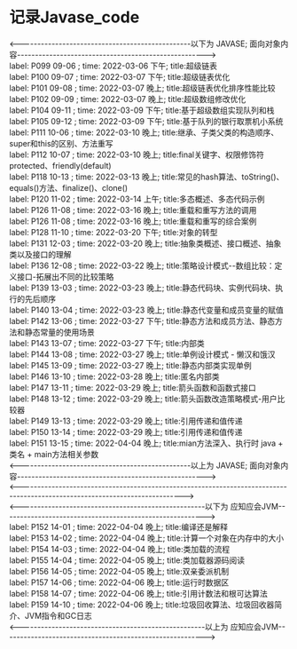 # 记录Javase_code
<------------------------------------------------以下为 JAVASE; 面向对象内容-----------------------------------------------------> <br />
label: P099 09-06 ; time: 2022-03-06 下午; title:超级链表<br />
label: P100 09-07 ; time: 2022-03-07 下午; title:超级链表优化<br />
label: P101 09-08 ; time: 2022-03-07 晚上; title:超级链表优化排序性能比较<br />
label: P102 09-09 ; time: 2022-03-07 晚上; title:超级数组修改优化<br />
label: P104 09-11 ; time: 2022-03-09 下午; title:基于超级数组实现队列和栈<br />
label: P105 09-12 ; time: 2022-03-09 下午; title:基于队列的银行取票机小系统<br />
label: P111 10-06 ; time: 2022-03-10 晚上; title:继承、子类父类的构造顺序、super和this的区别、方法重写<br />
label: P112 10-07 ; time: 2022-03-10 晚上; title:final关键字、权限修饰符protected、friendly(default)<br />
label: P118 10-13 ; time: 2022-03-13 晚上; title:常见的hash算法、toString()、equals()方法、finalize()、clone()<br />
label: P120 11-02 ; time: 2022-03-14 上午; title:多态概述、多态代码示例<br />
label: P126 11-08 ; time: 2022-03-16 晚上; title:重载和重写方法的调用<br />
label: P126 11-08 ; time: 2022-03-16 晚上; title:重载和重写的综合案例<br />
label: P128 11-10 ; time: 2022-03-20 下午; title:对象的转型<br />
label: P131 12-03 ; time: 2022-03-20 晚上; title:抽象类概述、接口概述、抽象类以及接口的理解<br />
label: P136 12-08 ; time: 2022-03-22 晚上; title:策略设计模式--数组比较：定义接口-拓展出不同的比较策略<br />
label: P139 13-03 ; time: 2022-03-23 晚上; title:静态代码块、实例代码块、执行的先后顺序<br />
label: P140 13-04 ; time: 2022-03-23 晚上; title:静态代变量和成员变量的赋值<br />
label: P142 13-06 ; time: 2022-03-27 下午; title:静态方法和成员方法、静态方法和静态常量的使用场景<br />
label: P143 13-07 ; time: 2022-03-27 下午; title:内部类<br />
label: P144 13-08 ; time: 2022-03-27 晚上; title:单例设计模式 - 懒汉和饿汉<br />
label: P145 13-09 ; time: 2022-03-27 晚上; title:静态内部类实现单例<br />
label: P146 13-10 ; time: 2022-03-28 晚上; title:匿名内部类<br />
label: P147 13-11 ; time: 2022-03-29 晚上; title:箭头函数和函数式接口<br />
label: P148 13-12 ; time: 2022-03-29 晚上; title:箭头函数改造策略模式-用户比较器<br />
label: P149 13-13 ; time: 2022-03-29 晚上; title:引用传递和值传递<br />
label: P150 13-14 ; time: 2022-03-29 晚上; title:引用传递和值传递<br />
label: P151 13-15 ; time: 2022-04-04 晚上; title:mian方法深入、执行时 java + 类名 + main方法相关参数<br />
<------------------------------------------------以上为 JAVASE; 面向对象内容-----------------------------------------------------> <br />
<----------------------------------------------------------------------------------------------------------------------------> <br />
<----------------------------------------------------以下为 应知应会JVM---------------------------------------------------------> <br />
label: P152 14-01 ; time: 2022-04-04 晚上; title:编译还是解释<br />
label: P153 14-02 ; time: 2022-04-04 晚上; title:计算一个对象在内存中的大小<br />
label: P154 14-03 ; time: 2022-04-04 晚上; title:类加载的流程<br />
label: P155 14-04 ; time: 2022-04-05 晚上; title:类加载器源码阅读<br />
label: P156 14-05 ; time: 2022-04-05 晚上; title:双亲委派机制<br />
label: P157 14-06 ; time: 2022-04-06 晚上; title:运行时数据区<br />
label: P158 14-07 ; time: 2022-04-06 晚上; title:引用计数法和根可达算法<br />
label: P159 14-10 ; time: 2022-04-06 晚上; title:垃圾回收算法、垃圾回收器简介、JVM指令和GC日志<br />
<----------------------------------------------------以上为 应知应会JVM---------------------------------------------------------> <br />





